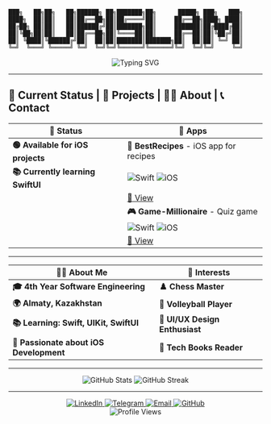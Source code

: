 ```
███╗   ██╗██╗   ██╗██████╗ ██╗███████╗██╗      █████╗ ███╗   ███╗
████╗  ██║██║   ██║██╔══██╗██║██╔════╝██║     ██╔══██╗████╗ ████║
██╔██╗ ██║██║   ██║██████╔╝██║███████╗██║     ███████║██╔████╔██║
██║╚██╗██║██║   ██║██╔══██╗██║╚════██║██║     ██╔══██║██║╚██╔╝██║
██║ ╚████║╚██████╔╝██║  ██║██║███████║███████╗██║  ██║██║ ╚═╝ ██║
╚═╝  ╚═══╝ ╚═════╝ ╚═╝  ╚═╝╚═╝╚══════╝╚══════╝╚═╝  ╚═╝╚═╝     ╚═╝ 
```

<div align="center">
  <img src="https://readme-typing-svg.herokuapp.com?font=SF+Pro+Display&weight=600&size=28&pause=1000&color=FF6B35&center=true&vCenter=true&width=500&lines=Hello%2C+World!+I'm+Nurislam!;%F0%9F%8E%AD+iOS+Developer;%F0%9F%9A%80+Swift+Enthusiast;%F0%9F%8C%9F+Creating+Awesome+Apps!" alt="Typing SVG" />
</div>



---

## 🎯 Current Status | 📱 Projects | 👨‍💻 About | 📞 Contact

<div align="center">

| 🎯 **Status** | 📱 **Apps** |
|---|---|
| **🟢 Available for iOS projects** | **🍳 BestRecipes** - iOS app for recipes |
| **📚 Currently learning SwiftUI** | ![Swift](https://img.shields.io/badge/Swift-5.0-FF6B35?style=flat&logo=swift&logoColor=white) ![iOS](https://img.shields.io/badge/iOS-14.0+-000000?style=flat&logo=apple&logoColor=white) |
| | [🔗 View](https://github.com/00giemensch/BestRecipes) |
| | **🎮 Game-Millionaire** - Quiz game |
| | ![Swift](https://img.shields.io/badge/Swift-5.0-FF6B35?style=flat&logo=swift&logoColor=white) ![iOS](https://img.shields.io/badge/iOS-14.0+-000000?style=flat&logo=apple&logoColor=white) |
| | [🔗 View](https://github.com/vvp-off/Game-Millionaire) |

</div>

---

<div align="center">

| 👨‍💻 **About Me** | 🎨 **Interests** |
|---|---|
| **🎓 4th Year Software Engineering** | **♟️ Chess Master** |
| **🌍 Almaty, Kazakhstan** | **🏐 Volleyball Player** |
| **📚 Learning: Swift, UIKit, SwiftUI** | **🎨 UI/UX Design Enthusiast** |
| **🎯 Passionate about iOS Development** | **📖 Tech Books Reader** |

</div>

---

<div align="center">
  <img src="https://github-readme-stats.vercel.app/api?username=nurislam-kenzheyev22&show_icons=true&theme=radical&hide_border=true&bg_color=0D1117&title_color=FF6B35&text_color=FFFFFF&icon_color=FF6B35&include_all_commits=true&count_private=true" alt="GitHub Stats" />
  <img src="https://github-readme-streak-stats.herokuapp.com/?user=nurislam-kenzheyev22&theme=radical&hide_border=true&background=0D1117&stroke=FF6B35&ring=FF6B35&fire=FF6B35&currStreakNum=FFFFFF&currStreakLabel=FF6B35&sideNums=FFFFFF&sideLabels=FF6B35&dates=FFFFFF" alt="GitHub Streak" />
</div>

---

<div align="center">
  <a href="https://linkedin.com/in/nurislam-kenzheyev22" target="_blank">
    <img src="https://img.shields.io/badge/LinkedIn-0077B5?style=for-the-badge&logo=linkedin&logoColor=white" alt="LinkedIn" />
  </a>
  <a href="https://t.me/EA_nurislam" target="_blank">
    <img src="https://img.shields.io/badge/Telegram-2CA5E0?style=for-the-badge&logo=telegram&logoColor=white" alt="Telegram" />
  </a>
  <a href="mailto:n.kenzheyev@icloud.com">
    <img src="https://img.shields.io/badge/Email-D14836?style=for-the-badge&logo=gmail&logoColor=white" alt="Email" />
  </a>
  <a href="https://github.com/nurislam-kenzheyev22" target="_blank">
    <img src="https://img.shields.io/badge/GitHub-100000?style=for-the-badge&logo=github&logoColor=white" alt="GitHub" />
  </a>
</div>

<div align="center">
  <img src="https://komarev.com/ghpvc/?username=nurislam-kenzheyev22&style=flat-square&color=FF6B35" alt="Profile Views" />
</div>
